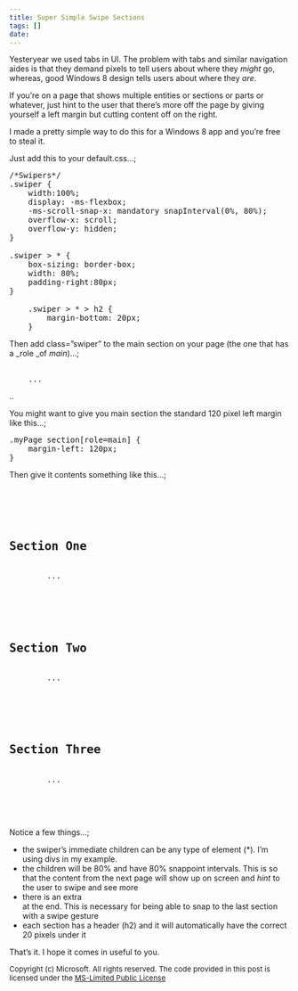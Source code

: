 ```yaml
---
title: Super Simple Swipe Sections
tags: []
date: 
---
```


Yesteryear we used tabs in UI. The problem with tabs and similar navigation aides is that they demand pixels to tell users about where they _might_ go, whereas, good Windows 8 design tells users about where they _are_.

If you&rsquo;re on a page that shows multiple entities or sections or parts or whatever, just hint to the user that there&rsquo;s more off the page by giving yourself a left margin but cutting content off on the right.

I made a pretty simple way to do this for a Windows 8 app and you&rsquo;re free to steal it.

Just add this to your default.css...;

<pre class="brush: css;">
/*Swipers*/
.swiper {
    width:100%;
    display: -ms-flexbox;
    -ms-scroll-snap-x: mandatory snapInterval(0%, 80%);
    overflow-x: scroll;
    overflow-y: hidden;
}

.swiper > * {
    box-sizing: border-box;
    width: 80%;
    padding-right:80px;
}

    .swiper > * > h2 {
        margin-bottom: 20px;
    }</pre>

Then add class=&rdquo;swiper&rdquo; to the main section on your page (the one that has a _role _of _main_)...;

<pre class="brush: xml;">
<section aria-label="Main content" role="main" class="swiper">
    ...
</section></pre>
..

You might want to give you main section the standard 120 pixel left margin like this...;

<pre class="brush: css;">
.myPage section[role=main] {
    margin-left: 120px;
}</pre>

Then give it contents something like this...;

<pre class="brush: xml;">
<section aria-label="Main content" role="main" class="swiper">
    <div>
        <h2>Section One</h2>
        ...
    </div>
    <div>
        <h2>Section Two</h2>
        ...
    </div>
    <div>
        <h2>Section Three</h2>
        ...
    </div>
    <div></div>
</section></pre>

Notice a few things...;

*   the swiper&rsquo;s immediate children can be any type of element (*). I&rsquo;m using divs in my example.
*   the children will be 80% and have 80% snappoint intervals. This is so that the content from the next page will show up on screen and _hint_ to the user to swipe and see more
*   there is an extra <div></div> at the end. This is necessary for being able to snap to the last section with a swipe gesture
*   each section has a header (h2) and it will automatically have the correct 20 pixels under it

That&rsquo;s it. I hope it comes in useful to you.

<font size="2">Copyright (c) Microsoft. All rights reserved. The code provided in this post is licensed under the </font>[<font size="2">MS-Limited Public License</font>](http://msdn.microsoft.com/en-us/cc300389.aspx#P)